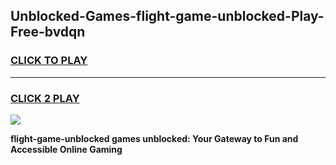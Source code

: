 
## Unblocked-Games-flight-game-unblocked-Play-Free-bvdqn
<h3>
<a href="https://premium76.site?title=flight-game-unblocked&ref=17A">CLICK TO PLAY</a></h3>
<hr>

<h3>
<a href="https://premium76.site?title=flight-game-unblocked&ref=17A">CLICK 2 PLAY</a>
  
</h3>

<a href="https://premium76.site?title=flight-game-unblocked&ref=17A"><img src="https://clearcache.store/games.png"></a>


**flight-game-unblocked games unblocked: Your Gateway to Fun and Accessible Online Gaming**
